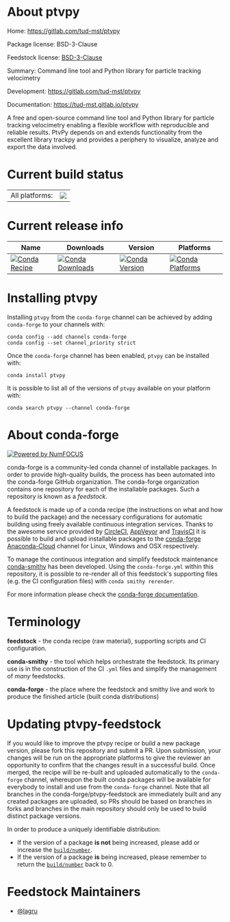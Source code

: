 About ptvpy
===========

Home: https://gitlab.com/tud-mst/ptvpy

Package license: BSD-3-Clause

Feedstock license: [BSD-3-Clause](https://github.com/conda-forge/ptvpy-feedstock/blob/master/LICENSE.txt)

Summary: Command line tool and Python library for particle tracking velocimetry

Development: https://gitlab.com/tud-mst/ptvpy

Documentation: https://tud-mst.gitlab.io/ptvpy

A free and open-source command line tool and Python library for particle
tracking velocimetry enabling a flexible workflow with reproducible and
reliable results. PtvPy depends on and extends functionality from the
excellent library trackpy and provides a periphery to visualize, analyze and
export the data involved.


Current build status
====================


<table><tr><td>All platforms:</td>
    <td>
      <a href="https://dev.azure.com/conda-forge/feedstock-builds/_build/latest?definitionId=9063&branchName=master">
        <img src="https://dev.azure.com/conda-forge/feedstock-builds/_apis/build/status/ptvpy-feedstock?branchName=master">
      </a>
    </td>
  </tr>
</table>

Current release info
====================

| Name | Downloads | Version | Platforms |
| --- | --- | --- | --- |
| [![Conda Recipe](https://img.shields.io/badge/recipe-ptvpy-green.svg)](https://anaconda.org/conda-forge/ptvpy) | [![Conda Downloads](https://img.shields.io/conda/dn/conda-forge/ptvpy.svg)](https://anaconda.org/conda-forge/ptvpy) | [![Conda Version](https://img.shields.io/conda/vn/conda-forge/ptvpy.svg)](https://anaconda.org/conda-forge/ptvpy) | [![Conda Platforms](https://img.shields.io/conda/pn/conda-forge/ptvpy.svg)](https://anaconda.org/conda-forge/ptvpy) |

Installing ptvpy
================

Installing `ptvpy` from the `conda-forge` channel can be achieved by adding `conda-forge` to your channels with:

```
conda config --add channels conda-forge
conda config --set channel_priority strict
```

Once the `conda-forge` channel has been enabled, `ptvpy` can be installed with:

```
conda install ptvpy
```

It is possible to list all of the versions of `ptvpy` available on your platform with:

```
conda search ptvpy --channel conda-forge
```


About conda-forge
=================

[![Powered by NumFOCUS](https://img.shields.io/badge/powered%20by-NumFOCUS-orange.svg?style=flat&colorA=E1523D&colorB=007D8A)](http://numfocus.org)

conda-forge is a community-led conda channel of installable packages.
In order to provide high-quality builds, the process has been automated into the
conda-forge GitHub organization. The conda-forge organization contains one repository
for each of the installable packages. Such a repository is known as a *feedstock*.

A feedstock is made up of a conda recipe (the instructions on what and how to build
the package) and the necessary configurations for automatic building using freely
available continuous integration services. Thanks to the awesome service provided by
[CircleCI](https://circleci.com/), [AppVeyor](https://www.appveyor.com/)
and [TravisCI](https://travis-ci.com/) it is possible to build and upload installable
packages to the [conda-forge](https://anaconda.org/conda-forge)
[Anaconda-Cloud](https://anaconda.org/) channel for Linux, Windows and OSX respectively.

To manage the continuous integration and simplify feedstock maintenance
[conda-smithy](https://github.com/conda-forge/conda-smithy) has been developed.
Using the ``conda-forge.yml`` within this repository, it is possible to re-render all of
this feedstock's supporting files (e.g. the CI configuration files) with ``conda smithy rerender``.

For more information please check the [conda-forge documentation](https://conda-forge.org/docs/).

Terminology
===========

**feedstock** - the conda recipe (raw material), supporting scripts and CI configuration.

**conda-smithy** - the tool which helps orchestrate the feedstock.
                   Its primary use is in the construction of the CI ``.yml`` files
                   and simplify the management of *many* feedstocks.

**conda-forge** - the place where the feedstock and smithy live and work to
                  produce the finished article (built conda distributions)


Updating ptvpy-feedstock
========================

If you would like to improve the ptvpy recipe or build a new
package version, please fork this repository and submit a PR. Upon submission,
your changes will be run on the appropriate platforms to give the reviewer an
opportunity to confirm that the changes result in a successful build. Once
merged, the recipe will be re-built and uploaded automatically to the
`conda-forge` channel, whereupon the built conda packages will be available for
everybody to install and use from the `conda-forge` channel.
Note that all branches in the conda-forge/ptvpy-feedstock are
immediately built and any created packages are uploaded, so PRs should be based
on branches in forks and branches in the main repository should only be used to
build distinct package versions.

In order to produce a uniquely identifiable distribution:
 * If the version of a package **is not** being increased, please add or increase
   the [``build/number``](https://docs.conda.io/projects/conda-build/en/latest/resources/define-metadata.html#build-number-and-string).
 * If the version of a package **is** being increased, please remember to return
   the [``build/number``](https://docs.conda.io/projects/conda-build/en/latest/resources/define-metadata.html#build-number-and-string)
   back to 0.

Feedstock Maintainers
=====================

* [@lagru](https://github.com/lagru/)

